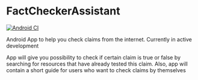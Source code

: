 # FactCheckerAssistant

[![Android CI](https://github.com/fobo66/FactCheckerAssistant/actions/workflows/main.yml/badge.svg)](https://github.com/fobo66/FactCheckerAssistant/actions/workflows/main.yml)

Android App to help you check claims from the internet. Currently in active development

App will give you possibility to check if certain claim is true or false by searching 
for resources that have already tested this claim. Also, app will contain a short guide
for users who want to check claims by themselves
